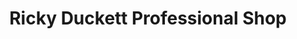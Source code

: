 ---
title: "Ricky Duckett Professional Shop"
address: "Fortwilliam Golf Club, Downview Avenue, Belfast, County Antrim BT15 4EZ"
tel: "028 9077 0980"
county: "Antrim"
category: "Golf Equipment"
type: "Content"
lat: "54.640524"
lng: "-5.933758"
---